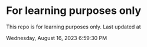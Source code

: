 # For learning purposes only
This repo is for learning purposes only.
Last updated at

Wednesday, August 16, 2023 6:59:30 PM

